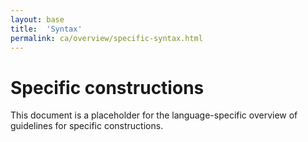 ```yaml
---
layout: base
title:  'Syntax'
permalink: ca/overview/specific-syntax.html
---
```


# Specific constructions

This document is a placeholder for the language-specific overview of
guidelines for specific constructions.
